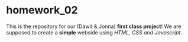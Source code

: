 # homework_02

This is the repository for our (Dawit & Jonna) __first class project__!
We are supposed to create a __simple__ webside using _HTML, CSS and Javascript_.
